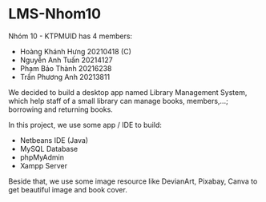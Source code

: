 # LMS-Nhom10
Nhóm 10 - KTPMUID has 4 members:
 - Hoàng Khánh Hưng 20210418 (C)
 - Nguyễn Anh Tuấn 20214127
 - Phạm Bảo Thành 20216238
 - Trần Phương Anh 20213811
   
We decided to build a desktop app named Library Management System, which help staff of a small library can manage books, members,...; borrowing and returning books.

In this project, we use some app / IDE to build:
 + Netbeans IDE (Java)
 + MySQL Database
 + phpMyAdmin
 + Xampp Server
   
Beside that, we use some image resource like DevianArt, Pixabay, Canva to get beautiful image and book cover.

